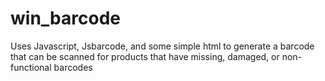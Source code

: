 # win_barcode

Uses Javascript, Jsbarcode, and some simple html to generate a barcode that can be scanned for products that have missing, damaged, or non-functional barcodes
